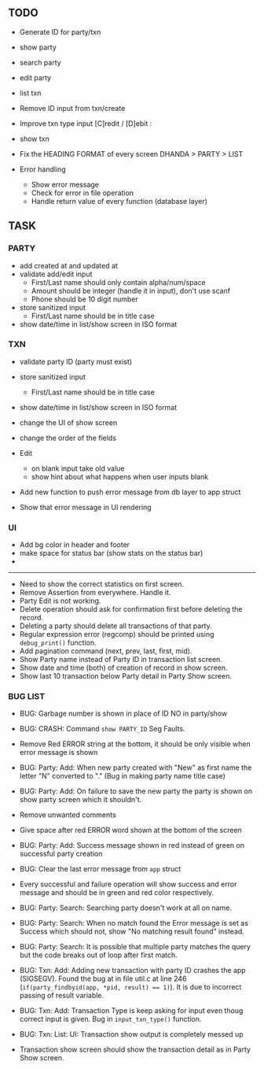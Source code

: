 TODO
------------------

- Generate ID for party/txn
- show party
- search party
- edit party
- list txn
- Remove ID input from txn/create
- Improve txn type input
  [C]redit / [D]ebit :
- show txn

- Fix the HEADING FORMAT of every screen
  DHANDA > PARTY > LIST

- Error handling
  - Show error message
  - Check for error in file operation
  - Handle return value of every function (database layer)


TASK
------------------

### PARTY
- add created at and updated at
- validate add/edit input
	- First/Last name should only contain alpha/num/space
	- Amount should be integer (handle it in input), don't use scanf
	- Phone should be 10 digit number
- store sanitized input 
	- First/Last name should be in title case
- show date/time in list/show screen in ISO format

### TXN
- validate party ID (party must exist)
- store sanitized input 
	- First/Last name should be in title case
- show date/time in list/show screen in ISO format
- change the UI of show screen
- change the order of the fields


- Edit
	- on blank input take old value
	- show hint about what happens when user inputs blank

- Add new function to push error message from db layer to app struct
- Show that error message in UI rendering

### UI
- Add bg color in header and footer
- make space for status bar (show stats on the status bar)
- 

---

- Need to show the correct statistics on first screen.
- Remove Assertion from everywhere. Handle it.
- Party Edit is not working.
- Delete operation should ask for confirmation first before deleting the record.
- Deleting a party should delete all transactions of that party.
- Regular expression error (regcomp) should be printed using `debug_print()` function.
- Add pagination command (next, prev, last, first, mid).
- Show Party name instead of Party ID in transaction list screen.
- Show date and time (both) of creation of record in show screen.
- Show last 10 transaction below Party detail in Party Show screen.


### BUG LIST

- BUG: Garbage number is shown in place of ID NO in party/show
- BUG: CRASH: Command `show PARTY_ID` Seg Faults.
- Remove Red ERROR string at the bottom, it should be only visible when error message is shown
- BUG: Party: Add: When new party created with "New" as first name the letter "N" converted to "." (Bug in making party name title case)
- BUG: Party: Add: On failure to save the new party the party is shown on show party screen which it shouldn't.
- Remove unwanted comments
- Give space after red ERROR word shown at the bottom of the screen
- BUG: Party: Add: Success message shown in red instead of green on successful party creation
- BUG: Clear the last error message from `app` struct
- Every successful and failure operation will show success and error message and should be in green and red color respectively.
- BUG: Party: Search: Searching party doesn't work at all on name.
- BUG: Party: Search: When no match found the Error message is set as Success which should not, show "No matching result found" instead.
- BUG: Party: Search: It is possible that multiple party matches the query but the code breaks out of loop after first match.

- BUG: Txn: Add: Adding new transaction with party ID crashes the app (SIGSEGV).
  Found the bug at in file util.c at line 246 (`if(party_findbyid(app, *pid, result) == 1)`). It is due to incorrect passing of result variable.
- BUG: Txn: Add: Transaction Type is keep asking for input even thoug correct input is given. Bug in `input_txn_type()` function.
- BUG: Txn: List: UI: Transaction show output is completely messed up
- Transaction show screen should show the transaction detail as in Party Show screen.




